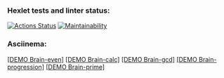 ### Hexlet tests and linter status:
[![Actions Status](https://github.com/natalia-nuikina/frontend-project-44/actions/workflows/hexlet-check.yml/badge.svg)](https://github.com/natalia-nuikina/frontend-project-44/actions)
[![Maintainability](https://api.codeclimate.com/v1/badges/6db21d0c188996a307c6/maintainability)](https://codeclimate.com/github/natalia-nuikina/frontend-project-44/maintainability)

### Asciinema:
[[DEMO Brain-even]](https://asciinema.org/a/0XgamVlRsH6ojOX8i8HIFbyNe)
[[DEMO Brain-calc]](https://asciinema.org/a/SLkxu2hZrkslGYRrZ6wkDVFFH)
[[DEMO Brain-gcd]](https://asciinema.org/a/68hcSLtJfo64OFnw7VeLd3tZb)
[[DEMO Brain-progression]](https://asciinema.org/a/XdsGE4gaWQ0id2rNNtDtEZbyb)
[[DEMO Brain-prime]]( https://asciinema.org/a/PVXjfxzeiD4AnnE4jXobMo7KJ)
